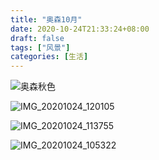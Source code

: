 ```yaml
---
title: "奥森10月"
date: 2020-10-24T21:33:24+08:00
draft: false
tags: ["风景"]
categories: [生活]
---
```

![奥森秋色](https://cdn.jsdelivr.net/gh/ai0376/ownwiki.pic.0@master/97083373-115ea500-1642-11eb-8760-ea567328b95e.jpeg)
<!--more-->

![IMG_20201024_120105](https://cdn.jsdelivr.net/gh/ai0376/ownwiki.pic.0@master/97083374-14599580-1642-11eb-80e2-809d0ea2855b.jpeg)

![IMG_20201024_113755](https://cdn.jsdelivr.net/gh/ai0376/ownwiki.pic.0@master/97083375-16235900-1642-11eb-8f6e-1720314dd08e.jpeg)

![IMG_20201024_105322](https://cdn.jsdelivr.net/gh/ai0376/ownwiki.pic.0@master/97083376-17ed1c80-1642-11eb-9429-1b4c365043c0.jpeg)